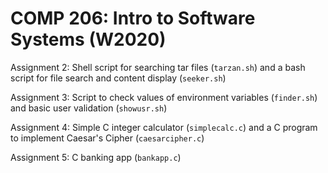 # COMP 206: Intro to Software Systems (W2020)

Assignment 2: Shell script for searching tar files (`tarzan.sh`) and a bash script for file search and content display (`seeker.sh`)

Assignment 3: Script to check values of environment variables (`finder.sh`) and basic user validation (`showusr.sh`)

Assignment 4: Simple C integer calculator (`simplecalc.c`) and a C program to implement Caesar's Cipher (`caesarcipher.c`)

Assignment 5: C banking app (`bankapp.c`)
